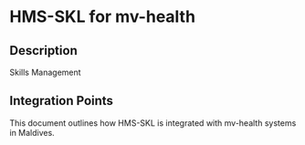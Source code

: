 # HMS-SKL for mv-health

## Description

Skills Management

## Integration Points

This document outlines how HMS-SKL is integrated with mv-health systems in Maldives.
